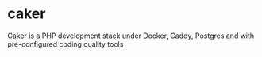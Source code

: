# caker
Caker is a PHP development stack under Docker, Caddy, Postgres and with pre-configured coding quality tools
